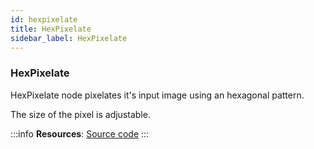 ```yaml
---
id: hexpixelate
title: HexPixelate
sidebar_label: HexPixelate
---
```


### HexPixelate


HexPixelate node pixelates it's input image using an hexagonal pattern.

The size of the pixel is adjustable.

:::info
**Resources**: [Source code](https://www.mewatools.com/webstore/index.php?view=HexPixelate)
:::

